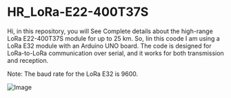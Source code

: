 # HR_LoRa-E22-400T37S
Hi, in this repository, you will See Complete details about the high-range LoRa E22-400T37S module for up to 25 km. So, Iin this coode I am using a LoRa E32 module with an Arduino UNO board. The code is designed for LoRa-to-LoRa communication over serial, and it works for both transmission and reception.

Note: The baud rate for the LoRa E32 is 9600.

![Image](https://github.com/user-attachments/assets/04453650-a2f8-4c26-b052-21d3b699bcb1)

